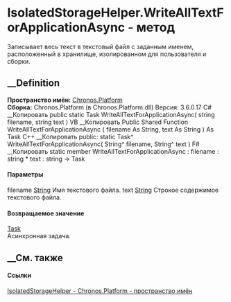 # IsolatedStorageHelper.WriteAllTextForApplicationAsync - метод
Записывает весь текст в текстовый файл с заданным именем, расположенный в
хранилище, изолированном для пользователя и сборки.
## __Definition
 **Пространство имён:** [Chronos.Platform](N_Chronos_Platform.htm)  
 **Сборка:** Chronos.Platform (в Chronos.Platform.dll) Версия: 3.6.0.17
C# __Копировать
     public static Task WriteAllTextForApplicationAsync(
    	string filename,
    	string text
    )
VB __Копировать
     Public Shared Function WriteAllTextForApplicationAsync ( 
    	filename As String,
    	text As String
    ) As Task
C++ __Копировать
     public:
    static Task^ WriteAllTextForApplicationAsync(
    	String^ filename, 
    	String^ text
    )
F# __Копировать
     static member WriteAllTextForApplicationAsync : 
            filename : string * 
            text : string -> Task 
#### Параметры
filename [String](https://learn.microsoft.com/dotnet/api/system.string)
    Имя текстового файла.
text [String](https://learn.microsoft.com/dotnet/api/system.string)
    Строкое содержимое текстового файла.
#### Возвращаемое значение
[Task](https://learn.microsoft.com/dotnet/api/system.threading.tasks.task)  
Асинхронная задача.
##  __См. также
#### Ссылки
[IsolatedStorageHelper - ](T_Chronos_Platform_IsolatedStorageHelper.htm)
[Chronos.Platform - пространство имён](N_Chronos_Platform.htm)
